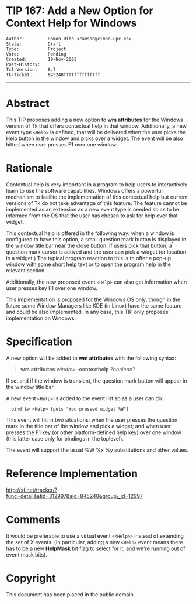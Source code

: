 # TIP 167: Add a New Option for Context Help for Windows
	Author:         Ramon Ribó <ramsan@cimne.upc.es>
	State:          Draft
	Type:           Project
	Vote:           Pending
	Created:        19-Nov-2003
	Post-History:   
	Tcl-Version:    8.7
	Tk-Ticket:      845248ffffffffffffff
-----

# Abstract

This TIP proposes adding a new option to **wm attributes** for the
Windows version of Tk that offers contextual help in that window.
Additionally, a new event type `<Help>` is defined, that will be
delivered when the user picks the Help button in the window and picks
over a widget.  The event will be also hitted when user presses F1
over one window.

# Rationale

Contextual help is very important in a program to help users to
interactively learn to use the software capabilities.  Windows offers
a powerful mechanism to facilite the implementation of this contextual
help but current versions of Tk do not take advantage of this feature.
The feature cannot be implemented as an extension as a new event type
is needed so as to be informed from the OS that the user has chosen to
ask for help over that widget.

This contextual help is offered in the following way: when a window is
configured to have this option, a small question mark button is
displayed in the window title bar near the close button. If users pick
that button, a question mark cursor is actived and the user can pick a
widget \(or location in a widget.\)  The typical program reaction to
this is to offer a pop-up window with some short help text or to open
the program help in the relevant section.

Additionally, the new proposed event `<Help>` can also get
information when user presses key F1 over one window.

This implementation is proposed for the Windows OS only, though in the
future some Window Managers like KDE \(in Linux\) have the same feature
and could be also implemented.  In any case, this TIP only proposes
implementation on Windows.

# Specification

A new option will be added to **wm attributes** with the following
syntax:

 > **wm attributes** _window_ **-contexthelp** ?_boolean_?

If set and if the window is transient, the question mark button will
appear in the window title bar.

A new event `<Help>` is added to the event list so as a user can
do:

	  bind $w <Help> {puts "You pressed widget %W"}

This event will hit in two situations: when the user presses the
question mark in the title bar of the window and pick a widget; and
when user presses the F1 key \(or other platform-defined help key\) over
one window \(this latter case only for bindings in the toplevel\).

The event will support the usual %W %x %y substitutions and other
values.

# Reference Implementation

<http://sf.net/tracker/?func=detail&atid=312997&aid=845248&group\_id=12997>

# Comments

It would be preferable to use a virtual event `<<Help>>` instead of extending the set of X events.  \(In particular, adding a new `<Help>` event means there has to be a new **HelpMask** bit flag to select for it, and we're running out of event mask bits\).

# Copyright

This document has been placed in the public domain.

